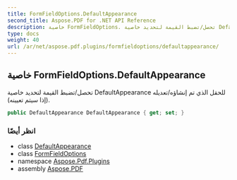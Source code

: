 ```yaml
---
title: FormFieldOptions.DefaultAppearance
second_title: Aspose.PDF for .NET API Reference
description: خاصية FormFieldOptions. تحصل/تضبط القيمة لتحديد خاصية DefaultAppearance للحقل الذي تم إنشاؤه/تعديله إذا سيتم تعيينه
type: docs
weight: 40
url: /ar/net/aspose.pdf.plugins/formfieldoptions/defaultappearance/
---
```

## خاصية FormFieldOptions.DefaultAppearance

تحصل/تضبط القيمة لتحديد خاصية DefaultAppearance للحقل الذي تم إنشاؤه/تعديله (إذا سيتم تعيينه).

```csharp
public DefaultAppearance DefaultAppearance { get; set; }
```

### انظر أيضًا

* class [DefaultAppearance](../../../aspose.pdf.annotations/defaultappearance/)
* class [FormFieldOptions](../)
* namespace [Aspose.Pdf.Plugins](../../../aspose.pdf.plugins/)
* assembly [Aspose.PDF](../../../)